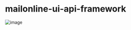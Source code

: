 # mailonline-ui-api-framework



![image](https://user-images.githubusercontent.com/71185743/209987717-224e4009-ef25-4a7a-a124-da6f7c097ee7.png)
